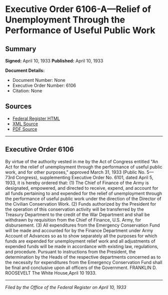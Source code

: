 # Executive Order 6106-A—Relief of Unemployment Through the Performance of Useful Public Work

## Summary

**Signed:** April 10, 1933
**Published:** April 10, 1933

**Document Details:**
- Document Number: None
- Executive Order Number: 6106
- Citation: None

## Sources
- [Federal Register HTML](https://www.presidency.ucsb.edu/documents/executive-order-6106-relief-unemployment-through-the-performance-useful-public-work)
- [XML Source](None)
- [PDF Source](None)

---

## Executive Order 6106

By virtue of the authority vested in me by the Act of Congress entitled "An Act for the relief of unemployment through the performance of useful public work, and for other purposes," approved March 31, 1933 (Public No. 5—73rd Congress), supplementing Executive Order No. 6101, dated April 5, 1933, it is hereby ordered that:
    (1) The Chief of Finance of the Army is designated, empowered, and directed to receive, expend, and account for all funds pertaining to and expended for the relief of unemployment through the performance of useful public work under the direction of the Director of the Civilian Conservation Work.
    (2) Funds authorized by the President for the operation of this conservation activity will be transferred by the Treasury Department to the credit of the War Department and shall be withdrawn by requisition from the Chief of Finance, U.S. Army, for disbursement.
    (3) All expenditures from the Emergency Conservation Fund will be made and accounted for by the Finance Department under Army Account of Advances so as to show separately all the purposes for which funds are expended for unemployment relief work and all adjustments of expended funds will be made in accordance with existing law, regulations, and procedure. Pursuant to instructions from the President, the determination by the Heads of the respective departments concerned as to the necessity for expenditures from the Emergency Conservation Fund shall be final and conclusive upon all officers of the Government.
FRANKLIN D. ROOSEVELT
The White House,April 10 1933.

---

*Filed by the Office of the Federal Register on April 10, 1933*
